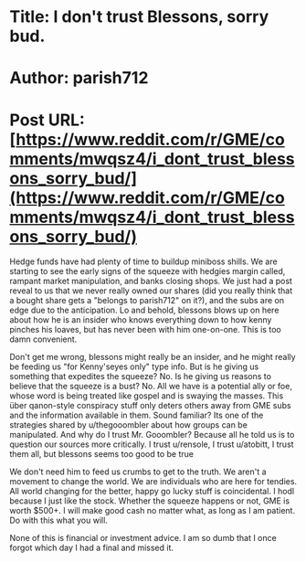 # Title: I don't trust Blessons, sorry bud.
# Author: parish712
# Post URL: [https://www.reddit.com/r/GME/comments/mwqsz4/i_dont_trust_blessons_sorry_bud/](https://www.reddit.com/r/GME/comments/mwqsz4/i_dont_trust_blessons_sorry_bud/)


Hedge funds have had plenty of time to buildup miniboss shills.  We are starting to see the early signs of the squeeze with hedgies margin called, rampant market manipulation, and banks closing shops.  We just had a post reveal to us that we never really owned our shares (did you really think that a bought share gets a "belongs to parish712" on it?), and the subs are on edge due to the anticipation.  Lo and behold, blessons blows up on here about how he is an insider who knows everything down to how kenny pinches his loaves, but has never been with him one-on-one.  This is too damn convenient.

Don't get me wrong, blessons might really be an insider, and he might really be feeding us "for Kenny'seyes only" type info.  But is he giving us something that expedites the squeeze?  No.  Is he giving us reasons to believe that the squeeze is a bust?  No.  All we have is a potential ally or foe, whose word is being treated like gospel and is swaying the masses.  This über qanon-style conspiracy stuff only deters others away from GME subs and the information available in them.  Sound familiar?  Its one of the strategies shared by u/thegooombler about how groups can be manipulated.  And why do I trust Mr. Gooombler?  Because all he told us is to question our sources more critically.  I trust u/rensole, I trust u/atobitt, I trust them all, but blessons seems too good to be true

We don't need him to feed us crumbs to get to the truth.  We aren't a movement to change the world.  We are individuals who are here for tendies.  All world changing for the better, happy go lucky stuff is coincidental.  I hodl because I just like the stock.  Whether the squeeze happens or not, GME is worth $500+.  I will make good cash no matter what, as long as I am patient.  Do with this what you will.  

None of this is financial or investment advice.  I am so dumb that I once forgot which day I had a final and missed it.